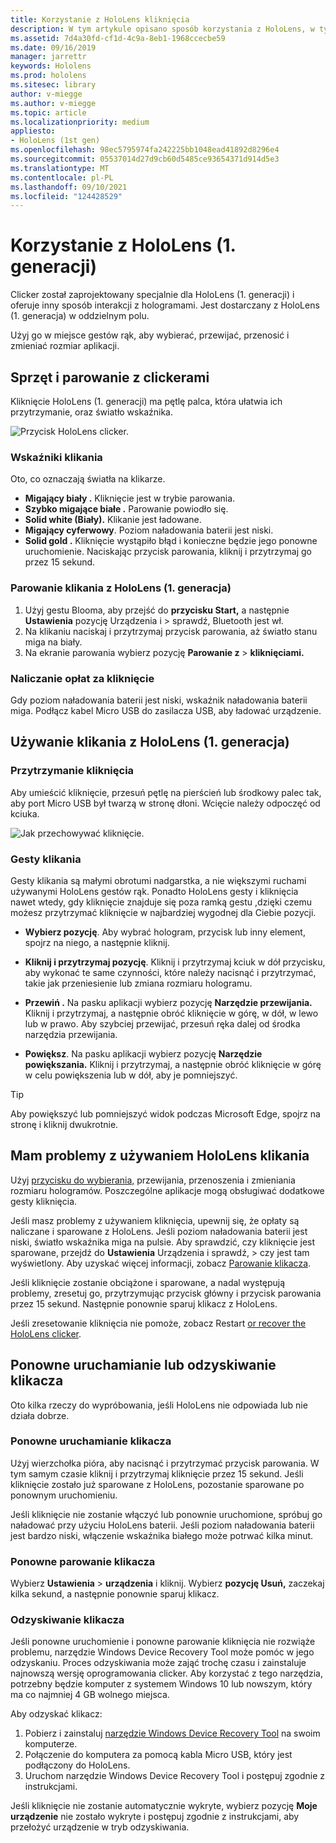 ```yaml
---
title: Korzystanie z HoloLens kliknięcia
description: W tym artykule opisano sposób korzystania z HoloLens, w tym parowania, ładowania i odzyskiwania.
ms.assetid: 7d4a30fd-cf1d-4c9a-8eb1-1968ccecbe59
ms.date: 09/16/2019
manager: jarrettr
keywords: Hololens
ms.prod: hololens
ms.sitesec: library
author: v-miegge
ms.author: v-miegge
ms.topic: article
ms.localizationpriority: medium
appliesto:
- HoloLens (1st gen)
ms.openlocfilehash: 98ec5795974fa242225bb1048ead41892d8296e4
ms.sourcegitcommit: 05537014d27d9cb60d5485ce93654371d914d5e3
ms.translationtype: MT
ms.contentlocale: pl-PL
ms.lasthandoff: 09/10/2021
ms.locfileid: "124428529"
---
```

# <a name="use-the-hololens-1st-gen-clicker"></a>Korzystanie z HoloLens (1. generacji)

Clicker został zaprojektowany specjalnie dla HoloLens (1. generacji) i oferuje inny sposób interakcji z hologramami. Jest dostarczany z HoloLens (1. generacja) w oddzielnym polu.

Użyj go w miejsce gestów rąk, aby wybierać, przewijać, przenosić i zmieniać rozmiar aplikacji.

## <a name="clicker-hardware-and-pairing"></a>Sprzęt i parowanie z clickerami

Kliknięcie HoloLens (1. generacji) ma pętlę palca, która ułatwia ich przytrzymanie, oraz światło wskaźnika.

![Przycisk HoloLens clicker.](images/use-hololens-clicker-1.png)

### <a name="clicker-indicator-lights"></a>Wskaźniki klikania

Oto, co oznaczają światła na klikarze.

- **Migający biały .** Kliknięcie jest w trybie parowania.
- **Szybko migające białe .** Parowanie powiodło się.
- **Solid white (Biały).** Klikanie jest ładowane.
- **Migający cyferwowy**. Poziom naładowania baterii jest niski.
- **Solid gold .** Kliknięcie wystąpiło błąd i konieczne będzie jego ponowne uruchomienie. Naciskając przycisk parowania, kliknij i przytrzymaj go przez 15 sekund.

### <a name="pair-the-clicker-with-your-hololens-1st-gen"></a>Parowanie klikania z HoloLens (1. generacja)

1. Użyj gestu Blooma, aby przejść do **przycisku Start,** a następnie **Ustawienia** pozycję Urządzenia i  >   sprawdź, Bluetooth jest wł.
1. Na klikaniu naciskaj i przytrzymaj przycisk parowania, aż światło stanu miga na biały.
1. Na ekranie parowania wybierz pozycję **Parowanie z**  >  **kliknięciami.**

### <a name="charge-the-clicker"></a>Naliczanie opłat za kliknięcie

Gdy poziom naładowania baterii jest niski, wskaźnik naładowania baterii miga. Podłącz kabel Micro USB do zasilacza USB, aby ładować urządzenie.

## <a name="use-the-clicker-with-hololens-1st-gen"></a>Używanie klikania z HoloLens (1. generacja)

### <a name="hold-the-clicker"></a>Przytrzymanie kliknięcia

Aby umieścić kliknięcie, przesuń pętlę na pierścień lub środkowy palec tak, aby port Micro USB był twarzą w stronę dłoni. Wcięcie należy odpoczęć od kciuka.

![Jak przechowywać kliknięcie.](images/use-hololens-clicker-2.png)

### <a name="clicker-gestures"></a>Gesty klikania

Gesty klikania są małymi obrotumi nadgarstka, a nie większymi ruchami używanymi HoloLens gestów rąk. Ponadto HoloLens gesty i kliknięcia nawet wtedy, gdy kliknięcie znajduje się poza ramką gestu [,](hololens1-basic-usage.md)dzięki czemu możesz przytrzymać kliknięcie w najbardziej wygodnej dla Ciebie pozycji.

- **Wybierz pozycję**. Aby wybrać hologram, przycisk lub inny element, spojrz na niego, a następnie kliknij.

- **Kliknij i przytrzymaj pozycję**. Kliknij i przytrzymaj kciuk w dół przycisku, aby wykonać te same czynności, które należy nacisnąć i przytrzymać, takie jak przeniesienie lub zmiana rozmiaru hologramu.

- **Przewiń .** Na pasku aplikacji wybierz pozycję **Narzędzie przewijania.** Kliknij i przytrzymaj, a następnie obróć kliknięcie w górę, w dół, w lewo lub w prawo. Aby szybciej przewijać, przesuń ręka dalej od środka narzędzia przewijania.

- **Powiększ**. Na pasku aplikacji wybierz pozycję **Narzędzie powiększania.** Kliknij i przytrzymaj, a następnie obróć kliknięcie w górę w celu powiększenia lub w dół, aby je pomniejszyć.

> [!TIP]
> Aby powiększyć lub pomniejszyć widok podczas Microsoft Edge, spojrz na stronę i kliknij dwukrotnie.

## <a name="im-having-problems-using-the-hololens-clicker"></a>Mam problemy z używaniem HoloLens klikania

Użyj [przycisku do wybierania,](hololens1-clicker.md) przewijania, przenoszenia i zmieniania rozmiaru hologramów. Poszczególne aplikacje mogą obsługiwać dodatkowe gesty kliknięcia.

Jeśli masz problemy z używaniem kliknięcia, upewnij się, że opłaty są naliczane i sparowane z HoloLens. Jeśli poziom naładowania baterii jest niski, światło wskaźnika miga na pulsie. Aby sprawdzić, czy kliknięcie jest sparowane, przejdź do **Ustawienia** Urządzenia i sprawdź,  >   czy jest tam wyświetlony. Aby uzyskać więcej informacji, zobacz [Parowanie klikacza](hololens1-clicker.md).

Jeśli kliknięcie zostanie obciążone i sparowane, a nadal występują problemy, zresetuj go, przytrzymując przycisk główny i przycisk parowania przez 15 sekund. Następnie ponownie sparuj klikacz z HoloLens.

Jeśli zresetowanie kliknięcia nie pomoże, zobacz Restart [or recover the HoloLens clicker](hololens1-clicker.md#restart-or-recover-the-clicker).
## <a name="restart-or-recover-the-clicker"></a>Ponowne uruchamianie lub odzyskiwanie klikacza

Oto kilka rzeczy do wypróbowania, jeśli HoloLens nie odpowiada lub nie działa dobrze.

### <a name="restart-the-clicker"></a>Ponowne uruchamianie klikacza

Użyj wierzchołka pióra, aby nacisnąć i przytrzymać przycisk parowania. W tym samym czasie kliknij i przytrzymaj kliknięcie przez 15 sekund. Jeśli kliknięcie zostało już sparowane z HoloLens, pozostanie sparowane po ponownym uruchomieniu.

Jeśli kliknięcie nie zostanie włączyć lub ponownie uruchomione, spróbuj go naładować przy użyciu HoloLens baterii. Jeśli poziom naładowania baterii jest bardzo niski, włączenie wskaźnika białego może potrwać kilka minut.

### <a name="re-pair-the-clicker"></a>Ponowne parowanie klikacza

Wybierz **Ustawienia**  >  **urządzenia** i kliknij. Wybierz **pozycję Usuń,** zaczekaj kilka sekund, a następnie ponownie sparuj klikacz.

### <a name="recover-the-clicker"></a>Odzyskiwanie klikacza

Jeśli ponowne uruchomienie i ponowne parowanie kliknięcia nie rozwiąże problemu, narzędzie Windows Device Recovery Tool może pomóc w jego odzyskaniu. Proces odzyskiwania może zająć trochę czasu i zainstaluje najnowszą wersję oprogramowania clicker. Aby korzystać z tego narzędzia, potrzebny będzie komputer z systemem Windows 10 lub nowszym, który ma co najmniej 4 GB wolnego miejsca.

Aby odzyskać klikacz:

1. Pobierz i zainstaluj [narzędzie Windows Device Recovery Tool](https://dev.azure.com/ContentIdea/ContentIdea/_queries/query/8a004dbe-73f8-4a32-94bc-368fc2f2a895/) na swoim komputerze.
1. Połączenie do komputera za pomocą kabla Micro USB, który jest podłączony do HoloLens.
1. Uruchom narzędzie Windows Device Recovery Tool i postępuj zgodnie z instrukcjami.

Jeśli kliknięcie nie zostanie automatycznie wykryte, wybierz pozycję **Moje urządzenie** nie zostało wykryte i postępuj zgodnie z instrukcjami, aby przełożyć urządzenie w tryb odzyskiwania.

